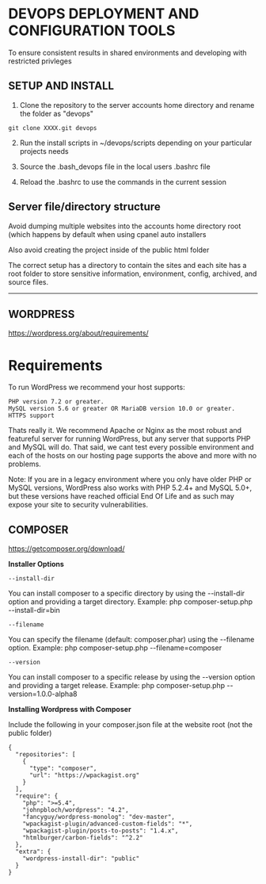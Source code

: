 # DEVOPS DEPLOYMENT AND CONFIGURATION TOOLS

To ensure consistent results in shared environments and developing with restricted privleges 


## SETUP AND INSTALL

1. Clone the repository to the server accounts home directory and rename the folder as "devops" 

```
git clone XXXX.git devops
```

2. Run the install scripts in ~/devops/scripts depending on your particular projects needs 

3. Source the .bash_devops file in the local users .bashrc file 

4. Reload the .bashrc to use the commands in the current session 



## Server file/directory structure 


Avoid dumping multiple websites into the accounts home  directory root (which happens by default when using 
cpanel auto installers 

Also avoid creating the project inside of the public html folder 

The correct setup has a directory to contain the sites and each site has a root folder to store sensitive information, 
environment, config, archived, and source files. 




---



## WORDPRESS 

https://wordpress.org/about/requirements/

# Requirements

To run WordPress we recommend your host supports:

    PHP version 7.2 or greater.
    MySQL version 5.6 or greater OR MariaDB version 10.0 or greater.
    HTTPS support

Thats really it. We recommend Apache or Nginx as the most robust and featureful server 
for running WordPress, but any server that supports PHP and MySQL will do. That said, 
we cant test every possible environment and each of the hosts on our hosting page 
supports the above and more with no problems.

Note: If you are in a legacy environment where you only have older PHP or MySQL versions, 
WordPress also works with PHP 5.2.4+ and MySQL 5.0+, but these versions have reached official 
End Of Life and as such may expose your site to security vulnerabilities.




## COMPOSER 

https://getcomposer.org/download/

__Installer Options__

`--install-dir`

You can install composer to a specific directory by using the --install-dir option and providing a target directory. Example:
php composer-setup.php --install-dir=bin

`--filename`

You can specify the filename (default: composer.phar) using the --filename option. Example:
php composer-setup.php --filename=composer

`--version`

You can install composer to a specific release by using the --version option and providing a target release. Example:
php composer-setup.php --version=1.0.0-alpha8




__Installing Wordpress with Composer__ 

Include the following in your composer.json file at the website root (not the public folder)  


```
{
  "repositories": [
    {
      "type": "composer",
      "url": "https://wpackagist.org"
    }
  ],
  "require": {
    "php": ">=5.4",
    "johnpbloch/wordpress": "4.2",
    "fancyguy/wordpress-monolog": "dev-master",
    "wpackagist-plugin/advanced-custom-fields": "*",
    "wpackagist-plugin/posts-to-posts": "1.4.x",
    "htmlburger/carbon-fields": "^2.2"
  },
  "extra": {
    "wordpress-install-dir": "public"
  }
}
```
